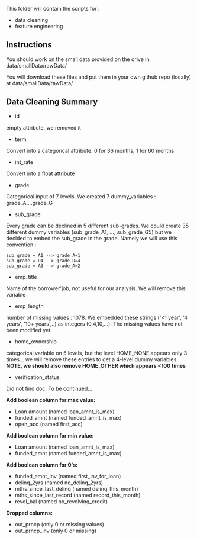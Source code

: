 This folder will contain the scripts for :
- data cleaning
- feature engineering


## Instructions
You should work on the small data provided on the drive in data/smallData/rawData/

You will download these files and put them in your own github repo (locally) at data/smallData/rawData/




## Data Cleaning Summary
- id

empty attribute, we removed it


- term

Convert into a categorical attribute. 0 for 36 months, 1 for 60 months


- int_rate

Convert into a float attribute


- grade

Categorical input of 7 levels. We created 7 dummy_variables : grade_A,...grade_G


- sub_grade

Every grade can be declined in 5 different sub-grades. We could create 35 different dummy variables (sub_grade_A1, ..., sub_grade_G5) but we decided to embed the sub_grade in the grade. Namely we will use this convention  :

```
sub_grade = A1 --> grade_A=1
sub_grade = D4 --> grade_D=4
sub_grade = A3 --> grade_A=2
```

- emp_title

Name of the borrower'job, not useful for our analysis. We will remove this variable


- emp_length

number of missing values : 1078.
We embedded these strings ('<1 year', '4 years', '10+ years',..) as integers (0,4,10,...). The missing values have not been modified yet


- home_ownership

categorical variable on 5 levels, but the level HOME_NONE appears only 3 times... we will remove these entries to get a 4-level dummy variables. **NOTE, we should also remove HOME_OTHER which appears <100 times**


- verification_status

Did not find doc. To be continued...

**Add boolean column for max value:**
- Loan amount (named loan_amnt_is_max)
- funded_amnt (named funded_amnt_is_max)
- open_acc (named first_acc)

**Add boolean column for min value:**
- Loan amount (named loan_amnt_is_max)
- funded_amnt (named funded_amnt_is_max)

**Add boolean column for 0's:**
- funded_amnt_inv (named first_inv_for_loan)
- delinq_2yrs (named no_delinq_2yrs)
- mths_since_last_delinq (named delinq_this_month)
- mths_since_last_record (named record_this_month)
- revol_bal (named no_revolving_credit)

**Dropped columns:**
- out_prncp (only 0 or missing values)
- out_prncp_inv (only 0 or missing)
